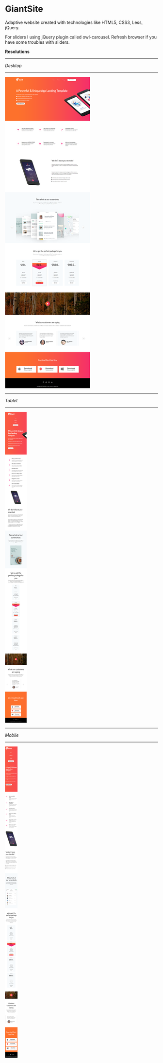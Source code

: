 # GiantSite
Adaptive website created with technologies like HTML5, CSS3, Less, jQuery.

For sliders I using jQuery plugin called owl-carousel.
Refresh browser if you have some troubles with sliders.


**Resolutions**
***** 
*Desktop*
***** 
![Image Desktop resolution](https://github.com/Konstantin1996/GiantSite/blob/master/preview/desktop.png)
***** 
*Tablet*
***** 
![Image iPad resolution](https://github.com/Konstantin1996/GiantSite/blob/master/preview/tablet.png)
***** 
*Mobile*
***** 
![Image Mobile resolution](https://github.com/Konstantin1996/GiantSite/blob/master/preview/mobilee.png)
